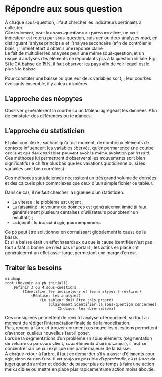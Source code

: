 # Répondre aux sous question
À chaque sous-question, il faut chercher les indicateurs pertinants à collecter.  
Généralement, pour les sous-questions au parcours client, un seul indicateur est retenu par sous-question, puis uen ou deux analyses maxi, en distinguant l’anlyse principale et l’analyse secondaire (afin de contrôler le biais) ; l’intérêt étant d’obtenir une réponse claire.  
Le fait de multiplier les analyses pour une même sous-question, et un risque d’analyses des éléments ne répondants pas à la question initiale. E.g. Si le CA baisse de 15%, il faut observer les pays afin de voir lequel est le plus à la baisse.  

Pour constater une baisse ou que leur deux variables sont, ; leur courbes évoluants ensemble, il y a deux manières.  
## L’approche des néopytes
Observer généraleeent la courbe ou un tableau agrégeant les données. Afin de constater des différences ou tendances. 
## L’approche du statisticien
Et plus complexe ; sachant qu’à tout moment, de nombreux éléments de contexte influencent les variables obervée, qu’en permanence une courbe oscile et que deux variables peuvent avoir la même évolution par hasard.  
Ces méthodes lui permettront d’observer si les mouvements sont bien significatifs (le chiffre plus bas que les variations quotidienne ou si les variables sont bien corrélées).

Ces méthodes statisticiennes nécéssitent un très grand volume de données et des calcuels plus commplexes que ceux d’uun simple fichier de tableur. 

Dans ce cas, il ne faut chercher la rigueure d’un statisticien. 
* La vitesse : le problème est urgent ;
* La faisabilité : le volume de données est généraleemnt limité (il faut généralement plusieurs centaines d’utilisateurs pour obtenir un résultats) ;
* L’objectif : le but est d’agir, pas comprendre.

Ce pb peut être solutionner en connaissant globalement la cause de la basse.  
Et si la baisse était un effet hasardeux ou que la cause identifiée n’est pas tout à faàt la bonne, ce n’est pas important ; les actins en place ont généraleemnt un effet asser large, permettant une marge d’erreur.
## Traiter les besoins
```mermaid
mindmap
root((Revenir au pb initial))
    Définir 3 ou 4 sous-questions
        (Identifier les indicateurs et les analyses à réaliser)
            (Réaliser les analyses)
                (Le tableur doit être très propre)
                    (Clairement identifier la sous-question concérnée)
                        (Indiquer les observations)
```
Ces consignees permettent de revir à l’analyse ultérieuremet, surtout au moment de rédiger l’interprétation finale de de la modélisation.  
Puis, revenir à l’arre et trouver comment ces nouvelles questions permettent d’avancer, quelle.s nouvelle.s faut-il poser.  
Lors de la segmentations d’un problème en sous-éléments (ségmentation de volume du parcours client, sous éléments d’un indicateur), il faut se concentrer sur ce qui explique une partie majeure de la baisse.  
À chaque retour à l’arbre, il faut ce demander s’il y a asser d’éléments pour agir, sinon ne rien faire. Il est toujours possible d’approfondir, c’est à soit de juger quand s’arrêter et décider de passer plus de temps à faire une action meixu ciblée ou mettre en place plus rapidement une action moins aboutie.